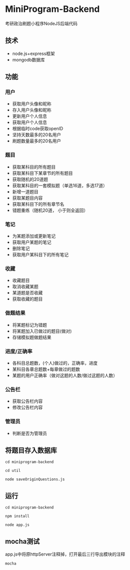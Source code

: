 # MiniProgram-Backend
考研政治刷题小程序NodeJS后端代码

## 技术
+ node.js+express框架
+ mongodb数据库

## 功能
### 用户
+ 获取用户头像和昵称
+ 存入用户头像和昵称
+ 更新用户个人信息
+ 获取用户个人信息
+ 根据临时code获取openID
+ 坚持天数最多的20名用户
+ 刷题数量最多的20名用户

### 题目
+ 获取某科目的所有题目
+ 获取某科目下某章节的所有题目
+ 获取随机的20道题
+ 获取某科目的一套模拟题（单选16道，多选17道）
+ 新增一道题目
+ 获取某题目内容
+ 获取某科目下的所有章节名
+ 错题重练（随机20道， 小于则全返回）

### 笔记
+ 为某题添加或更新笔记
+ 获取用户某题的笔记
+ 删除笔记
+ 获取用户某科目下的所有笔记 

### 收藏
+ 收藏题目
+ 取消收藏某题
+ 某道题是否收藏
+ 获取收藏的题目

### 做题结果
+ 将某题标记为错题
+ 将某题加入已做过的题目(做对)
+ 存储模拟题做题结果 

### 进度/正确率
+ 各科目总题数，(个人)做过的，正确率，进度
+ 某科目各章总题数+每章做过的题数
+ 某题的用户正确率（做对这题的人数/做过这题的人数）

### 公告栏
+ 获取公告栏内容
+ 修改公告栏内容

### 管理员
+ 判断是否为管理员

## 将题目存入数据库
```
cd miniprogram-backend

cd util

node saveOriginQuestions.js
```

## 运行
```
cd miniprogram-backend

npm install

node app.js
```

## mocha测试
app.js中将原httpServer注释掉，打开最后三行导出模块的注释
```
mocha
```
